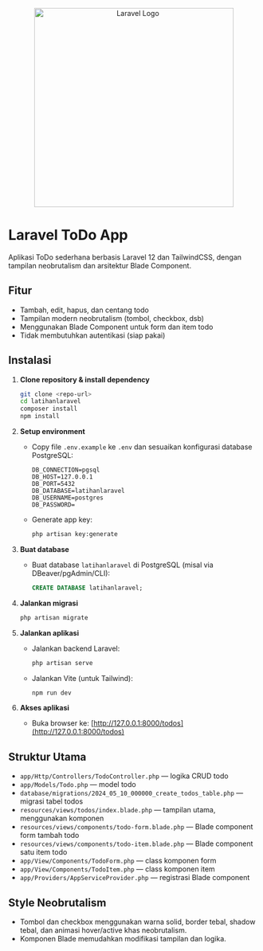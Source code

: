 <p align="center"><a href="https://laravel.com" target="_blank"><img src="https://raw.githubusercontent.com/laravel/art/master/logo-lockup/5%20SVG/2%20CMYK/1%20Full%20Color/laravel-logolockup-cmyk-red.svg" width="400" alt="Laravel Logo"></a></p>

# Laravel ToDo App

Aplikasi ToDo sederhana berbasis Laravel 12 dan TailwindCSS, dengan tampilan neobrutalism dan arsitektur Blade Component.

## Fitur
- Tambah, edit, hapus, dan centang todo
- Tampilan modern neobrutalism (tombol, checkbox, dsb)
- Menggunakan Blade Component untuk form dan item todo
- Tidak membutuhkan autentikasi (siap pakai)

## Instalasi

1. **Clone repository & install dependency**
   ```bash
   git clone <repo-url>
   cd latihanlaravel
   composer install
   npm install
   ```

2. **Setup environment**
   - Copy file `.env.example` ke `.env` dan sesuaikan konfigurasi database PostgreSQL:
     ```env
     DB_CONNECTION=pgsql
     DB_HOST=127.0.0.1
     DB_PORT=5432
     DB_DATABASE=latihanlaravel
     DB_USERNAME=postgres
     DB_PASSWORD=
     ```
   - Generate app key:
     ```bash
     php artisan key:generate
     ```

3. **Buat database**
   - Buat database `latihanlaravel` di PostgreSQL (misal via DBeaver/pgAdmin/CLI):
     ```sql
     CREATE DATABASE latihanlaravel;
     ```

4. **Jalankan migrasi**
   ```bash
   php artisan migrate
   ```

5. **Jalankan aplikasi**
   - Jalankan backend Laravel:
     ```bash
     php artisan serve
     ```
   - Jalankan Vite (untuk Tailwind):
     ```bash
     npm run dev
     ```

6. **Akses aplikasi**
   - Buka browser ke: [http://127.0.0.1:8000/todos](http://127.0.0.1:8000/todos)

## Struktur Utama
- `app/Http/Controllers/TodoController.php` — logika CRUD todo
- `app/Models/Todo.php` — model todo
- `database/migrations/2024_05_10_000000_create_todos_table.php` — migrasi tabel todos
- `resources/views/todos/index.blade.php` — tampilan utama, menggunakan komponen
- `resources/views/components/todo-form.blade.php` — Blade component form tambah todo
- `resources/views/components/todo-item.blade.php` — Blade component satu item todo
- `app/View/Components/TodoForm.php` — class komponen form
- `app/View/Components/TodoItem.php` — class komponen item
- `app/Providers/AppServiceProvider.php` — registrasi Blade component

## Style Neobrutalism
- Tombol dan checkbox menggunakan warna solid, border tebal, shadow tebal, dan animasi hover/active khas neobrutalism.
- Komponen Blade memudahkan modifikasi tampilan dan logika.

